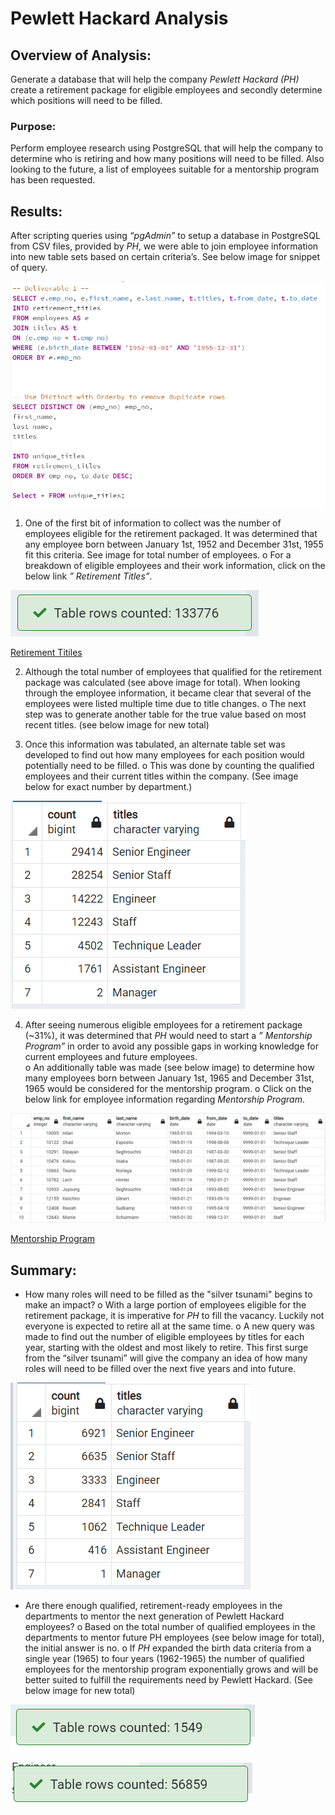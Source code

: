 # Pewlett Hackard Analysis

## Overview of Analysis: 
Generate a database that will help the company *Pewlett Hackard (PH)* create a retirement package for eligible employees and secondly determine which positions will need to be filled. 
### Purpose:
Perform employee research using PostgreSQL that will help the company to determine who is retiring and how many positions will need to be filled. Also looking to the future, a list of employees suitable for a mentorship program has been requested. 

## Results: 
After scripting queries using *“pgAdmin”* to setup a database in PostgreSQL from CSV files, provided by *PH*, we were able to join employee information into new table sets based on certain criteria’s. See below image for snippet of query.

![]( https://github.com/Apollo619/Pewlett-Hackard-Analysis/blob/main/Resources/query%20script.PNG)

1.	One of the first bit of information to collect was the number of employees eligible for the retirement packaged. It was determined that any employee born between January 1st, 1952 and December 31st, 1955 fit this criteria. See image for total number of employees. 
o	For a breakdown of eligible employees and their work information, click on the below link *” Retirement Titles”*.

![]( https://github.com/Apollo619/Pewlett-Hackard-Analysis/blob/main/Resources/Number%20of%20employees%20eligible%20for%20retirement_retirement_titles.PNG)

[Retirement Titiles](https://github.com/Apollo619/Pewlett-Hackard-Analysis/blob/main/Data/retirement_titles.csv)

2.	Although the total number of employees that qualified for the retirement package was calculated (see above image for total). When looking through the employee information, it became clear that several of the employees were listed multiple time due to title changes. 
o	The next step was to generate another table for the true value based on most recent titles. (see below image for new total)

[](https://github.com/Apollo619/Pewlett-Hackard-Analysis/blob/main/Resources/Number%20of%20employees%20eligible%20for%20retirement_unique_titles.PNG)

3.	Once this information was tabulated, an alternate table set was developed to find out how many employees for each position would potentially need to be filled. 
o	This was done by counting the qualified employees and their current titles within the company. (See image below for exact number by department.)

![]( https://github.com/Apollo619/Pewlett-Hackard-Analysis/blob/main/Resources/retiring%20titles.PNG) 

4.	After seeing numerous eligible employees for a retirement package (~31%), it was determined that *PH* would need to start a *” Mentorship Program”* in order to avoid any possible gaps in working knowledge for current employees and future employees.  
o	An additionally table was made (see below image) to determine how many employees born between January 1st, 1965 and December 31st, 1965 would be considered for the mentorship program.
o	Click on the below link for employee information regarding *Mentorship Program*.

![]( https://github.com/Apollo619/Pewlett-Hackard-Analysis/blob/main/Resources/mentorship%20table.PNG)

[Mentorship Program](https://github.com/Apollo619/Pewlett-Hackard-Analysis/blob/main/Data/mentorship_eligibilty.csv)

## Summary:
-	How many roles will need to be filled as the "silver tsunami" begins to make an impact?
o	With a large portion of employees eligible for the retirement package, it is imperative for *PH* to fill the vacancy. Luckily not everyone is expected to retire all at the same time. 
o	A new query was made to find out the number of eligible employees by titles for each year, starting with the oldest and most likely to retire. This first surge from the “silver tsunami” will give the company an idea of how many roles will need to be filled over the next five years and into future. 

![]( https://github.com/Apollo619/Pewlett-Hackard-Analysis/blob/main/Resources/count%20of%20retirees%20in%2052.PNG) 

-	Are there enough qualified, retirement-ready employees in the departments to mentor the next generation of Pewlett Hackard employees?
o	Based on the total number of qualified employees in the departments to mentor future PH employees (see below image for total), the initial answer is no. 
o	If *PH* expanded the birth data criteria from a single year (1965) to four years (1962-1965) the number of qualified employees for the mentorship program exponentially grows and will be better suited to fulfill the requirements need by Pewlett Hackard. (See below image for new total)

![]( https://github.com/Apollo619/Pewlett-Hackard-Analysis/blob/main/Resources/Number%20of%20employees%20eligible%20for%20mentorship%20program.PNG)

![]( https://github.com/Apollo619/Pewlett-Hackard-Analysis/blob/main/Resources/Number%20of%20employees%20eligible%20for%20mentorship%20expanded.PNG)
